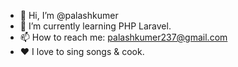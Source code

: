 - 👋 Hi, I’m @palashkumer 
- 🌱 I’m currently learning PHP Laravel.
- 📫 How to reach me: palashkumer237@gmail.com
- ❤️ I love to sing songs & cook.

<!---
palashkumer/palashkumer is a ✨ special ✨ repository because its `README.md` (this file) appears on your GitHub profile.
You can click the Preview link to take a look at your changes.
--->
